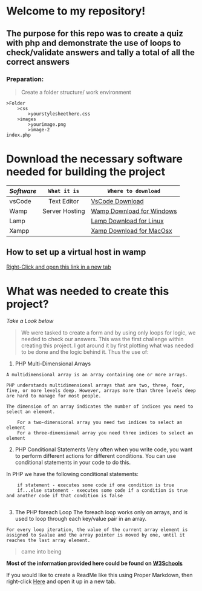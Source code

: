 # Welcome to my repository!

## The purpose for this repo was to create a quiz with php and demonstrate the use of loops to check/validate answers and tally a total of all the correct answers

### Preparation:

>Create a folder structure/ work environment

```
>Folder
    >css
        >yourstylesheethere.css
    >images
        >yourimage.png
        >image-2
index.php
```
# Download the necessary software needed for building the project

|*Software*| `What it is` | `Where to download`|
|--------|:----------:|------------------|
|vsCode  |Text Editor |<a href="https://code.visualstudio.com/download">VsCode Download</a>|
|Wamp    |Server Hosting|<a href="www.wampserver.com/en/">Wamp Download for Windows</a>|
|Lamp    |        |<a href="https://bitnami.com/stack/lamp/installer">Lamp Download for Linux</a>|
|Xampp   |        |<a href="https://www.apachefriends.org/download.html">Xamp Download for MacOsx</a>|


## How to set up a virtual host in wamp

<a href="https://gist.github.com/bramus/4f79972b1927ffb9b1f8">Right-Click and open this link in a new tab</a>

# What was needed to create this project?

*Take a Look below*

> We were tasked to create a form and by using only loops for logic, we needed to check our answers. This was the first challenge within creating this project. I got around it by first plotting what was needed to be done and the logic behind it. Thus the use of:


1. PHP Multi-Dimensional Arrays

```
A multidimensional array is an array containing one or more arrays.

PHP understands multidimensional arrays that are two, three, four, five, or more levels deep. However, arrays more than three levels deep are hard to manage for most people.

The dimension of an array indicates the number of indices you need to select an element.

    For a two-dimensional array you need two indices to select an element
    For a three-dimensional array you need three indices to select an element

```

2. PHP Conditional Statements
Very often when you write code, you want to perform different actions for different conditions. You can use conditional statements in your code to do this.

In PHP we have the following conditional statements:

```
    if statement - executes some code if one condition is true
    if...else statement - executes some code if a condition is true and another code if that condition is false
    
```
3. The PHP foreach Loop
The foreach loop works only on arrays, and is used to loop through each key/value pair in an array.

```
For every loop iteration, the value of the current array element is assigned to $value and the array pointer is moved by one, until it reaches the last array element.

```


> came into being



__Most of the information provided here could be found on <a href="https://www.w3schools.com/php/" target="_blank">W3Schools</a>__

If you would like to create a ReadMe like this using Proper Markdown, then right-click <a href="https://github.com/adam-p/markdown-here/wiki/Markdown-Cheatsheet">Here</a> and open it up in a new tab.